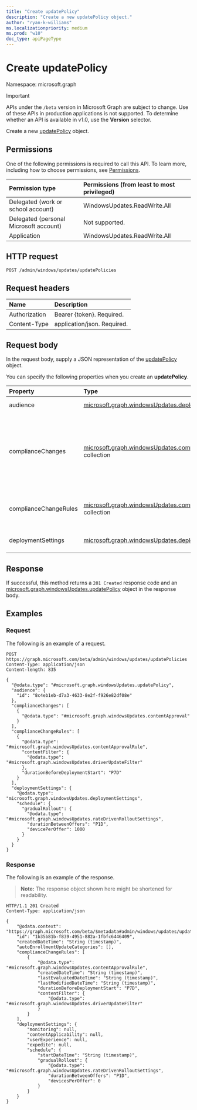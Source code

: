 ```yaml
---
title: "Create updatePolicy"
description: "Create a new updatePolicy object."
author: "ryan-k-williams"
ms.localizationpriority: medium
ms.prod: "w10"
doc_type: apiPageType
---
```


# Create updatePolicy
Namespace: microsoft.graph

> [!IMPORTANT]
> APIs under the `/beta` version in Microsoft Graph are subject to change. Use of these APIs in production applications is not supported. To determine whether an API is available in v1.0, use the **Version** selector.

Create a new [updatePolicy](../resources/windowsupdates-updatepolicy.md) object.

## Permissions
One of the following permissions is required to call this API. To learn more, including how to choose permissions, see [Permissions](/graph/permissions-reference).

|Permission type|Permissions (from least to most privileged)|
|:---|:---|
|Delegated (work or school account)|WindowsUpdates.ReadWrite.All|
|Delegated (personal Microsoft account)|Not supported.|
|Application|WindowsUpdates.ReadWrite.All|

## HTTP request

<!-- {
  "blockType": "ignored"
}
-->
``` http
POST /admin/windows/updates/updatePolicies
```

## Request headers
|Name|Description|
|:---|:---|
|Authorization|Bearer {token}. Required.|
|Content-Type|application/json. Required.|

## Request body
In the request body, supply a JSON representation of the [updatePolicy](../resources/windowsupdates-updatepolicy.md) object.

You can specify the following properties when you create an **updatePolicy**.

|Property|Type|Description|
|:---|:---|:---|
|audience|[microsoft.graph.windowsUpdates.deploymentAudience](../resources/windowsupdates-deploymentaudience.md)|Specifies the audience to target.|
|complianceChanges|[microsoft.graph.windowsUpdates.complianceChange](../resources/windowsupdates-compliancechange.md) collection|Compliance changes like content approvals which result in the automatic creation of deployments using the **audience** and **deploymentSettings** of the policy.|
|complianceChangeRules|[microsoft.graph.windowsUpdates.complianceChangeRule](../resources/windowsupdates-compliancechangerule.md) collection|Rules for governing the automatic creation of compliance changes.|
|deploymentSettings|[microsoft.graph.windowsUpdates.deploymentSettings](../resources/windowsupdates-deploymentsettings.md)|Settings for governing how to deploy **content**.|

## Response

If successful, this method returns a `201 Created` response code and an [microsoft.graph.windowsUpdates.updatePolicy](../resources/windowsupdates-updatepolicy.md) object in the response body.

## Examples

### Request
The following is an example of a request.
<!-- {
  "blockType": "request",
  "name": "create_updatepolicy_from_"
}
-->
``` http
POST https://graph.microsoft.com/beta/admin/windows/updates/updatePolicies
Content-Type: application/json
Content-length: 835

{
  "@odata.type": "#microsoft.graph.windowsUpdates.updatePolicy",
  "audience": {
    "id": "8c4eb1eb-d7a3-4633-8e2f-f926e82df08e"
  },
  "complianceChanges": [
    {
      "@odata.type": "#microsoft.graph.windowsUpdates.contentApproval"
    }
  ],
  "complianceChangeRules": [
    {
      "@odata.type": "#microsoft.graph.windowsUpdates.contentApprovalRule",
      "contentFilter": {
        "@odata.type": "#microsoft.graph.windowsUpdates.driverUpdateFilter"
      },
      "durationBeforeDeploymentStart": "P7D"
    }
  ],
  "deploymentSettings": {
    "@odata.type": "microsoft.graph.windowsUpdates.deploymentSettings",
    "schedule": {
      "gradualRollout": {
        "@odata.type": "#microsoft.graph.windowsUpdates.rateDrivenRolloutSettings",
        "durationBetweenOffers": "P1D",
        "devicePerOffer": 1000
      }
    }
  }
}
```

### Response
The following is an example of the response.
>**Note:** The response object shown here might be shortened for readability.
<!-- {
  "blockType": "response",
  "truncated": true,
  "@odata.type": "microsoft.graph.windowsUpdates.updatePolicy"
}
-->
``` http
HTTP/1.1 201 Created
Content-Type: application/json

{
    "@odata.context": "https://graph.microsoft.com/beta/$metadata#admin/windows/updates/updatePolicies/$entity",
    "id": "1b35b81b-f839-4951-882a-1fbfc6446409",
    "createdDateTime": "String (timestamp)",
    "autoEnrollmentUpdateCategories": [],
    "complianceChangeRules": [
        {
            "@odata.type": "#microsoft.graph.windowsUpdates.contentApprovalRule",
            "createdDateTime": "String (timestamp)",
            "lastEvaluatedDateTime": "String (timestamp)",
            "lastModifiedDateTime": "String (timestamp)",
            "durationBeforeDeploymentStart": "P7D",
            "contentFilter": {
                "@odata.type": "#microsoft.graph.windowsUpdates.driverUpdateFilter"
            }
        }
    ],
    "deploymentSettings": {
        "monitoring": null,
        "contentApplicability": null,
        "userExperience": null,
        "expedite": null,
        "schedule": {
            "startDateTime": "String (timestamp)",
            "gradualRollout": {
                "@odata.type": "#microsoft.graph.windowsUpdates.rateDrivenRolloutSettings",
                "durationBetweenOffers": "P1D",
                "devicesPerOffer": 0
            }
        }
    }
}
```
